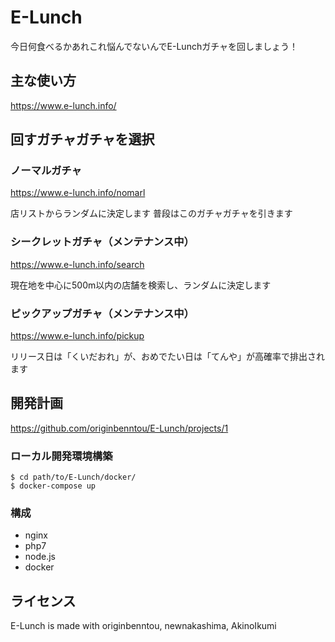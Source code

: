 E-Lunch
======================
今日何食べるかあれこれ悩んでないんでE-Lunchガチャを回しましょう！

主な使い方
------
https://www.e-lunch.info/

## 回すガチャガチャを選択 ##
### ノーマルガチャ
https://www.e-lunch.info/nomarl

店リストからランダムに決定します
普段はこのガチャガチャを引きます

### シークレットガチャ（メンテナンス中）
https://www.e-lunch.info/search

現在地を中心に500m以内の店舗を検索し、ランダムに決定します

### ピックアップガチャ（メンテナンス中）
https://www.e-lunch.info/pickup

リリース日は「くいだおれ」が、おめでたい日は「てんや」が高確率で排出されます

開発計画
--------
https://github.com/originbenntou/E-Lunch/projects/1

### ローカル開発環境構築
```
$ cd path/to/E-Lunch/docker/
$ docker-compose up
```

### 構成
- nginx
- php7
- node.js
- docker

ライセンス
--------
E-Lunch is made with originbenntou, newnakashima, AkinoIkumi
